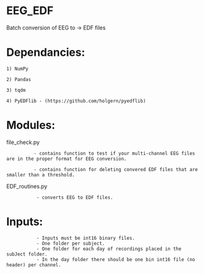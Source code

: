 # EEG_EDF
Batch conversion of EEG to -> EDF files

# Dependancies:

    1) NumPy

    2) Pandas

    3) tqdm

    4) PyEDFlib - (https://github.com/holgern/pyedflib)

# Modules:

file_check.py 

              - contains function to test if your multi-channel EEG files are in the proper format for EEG conversion.

              - contains function for deleting convered EDF files that are smaller than a threshold.
              

EDF_routines.py 

               - converts EEG to EDF files.

# Inputs:
               - Inputs must be int16 binary files.
               - One folder per subject.
               - One folder for each day of recordings placed in the subJect folder.
               - In the day folder there should be one bin int16 file (no header) per channel.
